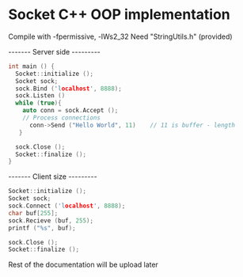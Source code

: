 # Socket C++ OOP implementation

Compile with -fpermissive, -lWs2_32
Need "StringUtils.h" (provided)

------- Server side ---------
```C++
int main () {
  Socket::initialize ();
  Socket sock;
  sock.Bind ('localhost', 8888);
  sock.Listen ()
  while (true){
    auto conn = sock.Accept ();
    // Process connections
      conn->Send ("Hello World", 11)    // 11 is buffer - length
   }

  sock.Close ();
  Socket::finalize ();
}
```

------- Client size ---------

```C++
Socket::initialize ();
Socket sock;
sock.Connect ('localhost', 8888);
char buf[255];
sock.Recieve (buf, 255);
printf ("%s", buf);

sock.Close ();
Socket::finalize ();

```

Rest of the documentation will be upload later
